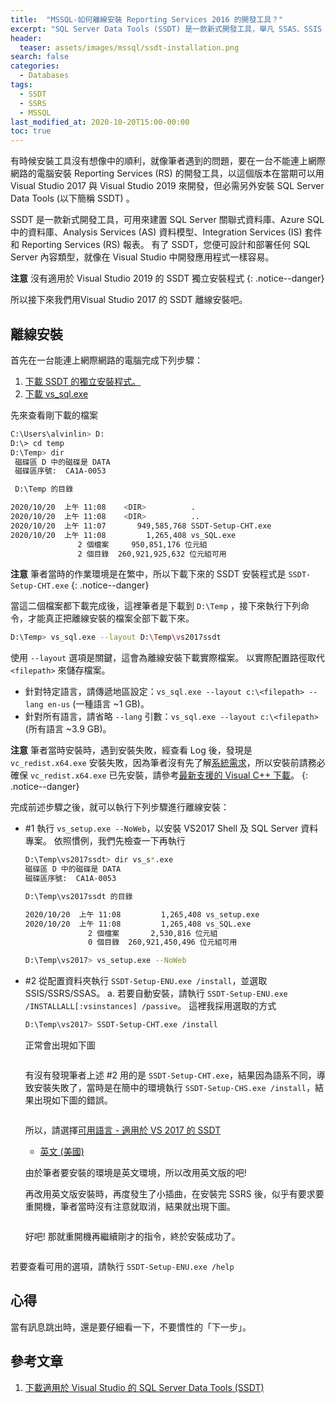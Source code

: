 ```yaml
---
title:  "MSSQL-如何離線安裝 Reporting Services 2016 的開發工具？"
excerpt: "SQL Server Data Tools (SSDT) 是一款新式開發工具，舉凡 SSAS、SSIS 與 SSRS 都可以用這個工具來建置。"
header:
  teaser: assets/images/mssql/ssdt-installation.png
search: false
categories: 
  - Databases
tags:
  - SSDT
  - SSRS  
  - MSSQL
last_modified_at: 2020-10-20T15:00-00:00
toc: true
---
```


有時候安裝工具沒有想像中的順利，就像筆者遇到的問題，要在一台不能連上網際網路的電腦安裝 Reporting Services (RS) 的開發工具，以這個版本在當期可以用 Visual Studio 2017 與 Visual Studio 2019 來開發，但必需另外安裝 SQL Server Data Tools (以下簡稱 SSDT) 。

SSDT 是一款新式開發工具，可用來建置 SQL Server 關聯式資料庫、Azure SQL 中的資料庫、Analysis Services (AS) 資料模型、Integration Services (IS) 套件和 Reporting Services (RS) 報表。 有了 SSDT，您便可設計和部署任何 SQL Server 內容類型，就像在 Visual Studio 中開發應用程式一樣容易。

**注意** 沒有適用於 Visual Studio 2019 的 SSDT 獨立安裝程式
{: .notice--danger}

所以接下來我們用Visual Studio 2017 的 SSDT 離線安裝吧。

## 離線安裝

首先在一台能連上網際網路的電腦完成下列步驟：
1. [下載 SSDT 的獨立安裝程式。](https://docs.microsoft.com/zh-tw/sql/ssdt/download-sql-server-data-tools-ssdt?view=sql-server-2016#ssdt-for-vs-2017-standalone-installer)
2. [下載 vs_sql.exe](https://aka.ms/vs/15/release/vs_sql.exe)

先來查看剛下載的檔案
```bash
C:\Users\alvinlin> D:
D:\> cd temp
D:\Temp> dir
 磁碟區 D 中的磁碟是 DATA
 磁碟區序號:  CA1A-0053

 D:\Temp 的目錄

2020/10/20  上午 11:08    <DIR>          .
2020/10/20  上午 11:08    <DIR>          ..
2020/10/20  上午 11:07       949,585,768 SSDT-Setup-CHT.exe
2020/10/20  上午 11:08         1,265,408 vs_SQL.exe
               2 個檔案     950,851,176 位元組
               2 個目錄  260,921,925,632 位元組可用
```
**注意** 筆者當時的作業環境是在繁中，所以下載下來的 SSDT 安裝程式是 `SSDT-Setup-CHT.exe`
{: .notice--danger}

當這二個檔案都下載完成後，這裡筆者是下載到 `D:\Temp` ，接下來執行下列命令，才能真正把離線安裝的檔案全部下載下來。
```bash
D:\Temp> vs_sql.exe --layout D:\Temp\vs2017ssdt
```

使用 `--layout` 選項是關鍵，這會為離線安裝下載實際檔案。 以實際配置路徑取代 `<filepath>` 來儲存檔案。
* 針對特定語言，請傳遞地區設定：`vs_sql.exe --layout c:\<filepath> --lang en-us` (一種語言 ~1 GB)。
* 針對所有語言，請省略 `--lang` 引數：`vs_sql.exe --layout c:\<filepath>` (所有語言 ~3.9 GB)。

**注意** 筆者當時安裝時，遇到安裝失敗，經查看 Log 後，發現是 `vc_redist.x64.exe` 安裝失敗，因為筆者沒有先了解[系統需求](https://docs.microsoft.com/zh-tw/visualstudio/productinfo/vs2017-system-requirements-vs)，所以安裝前請務必確保 `vc_redist.x64.exe` 已先安裝，請參考[最新支援的 Visual C++ 下載](https://support.microsoft.com/zh-tw/help/2977003/the-latest-supported-visual-c-downloads)。
{: .notice--danger}

完成前述步驟之後，就可以執行下列步驟進行離線安裝：

* #1 執行 `vs_setup.exe --NoWeb`，以安裝 VS2017 Shell 及 SQL Server 資料專案。
  依照慣例，我們先檢查一下再執行

  ```bash
  D:\Temp\vs2017ssdt> dir vs_s*.exe
  磁碟區 D 中的磁碟是 DATA
  磁碟區序號:  CA1A-0053

  D:\Temp\vs2017ssdt 的目錄

  2020/10/20  上午 11:08         1,265,408 vs_setup.exe
  2020/10/20  上午 11:08         1,265,408 vs_SQL.exe
                2 個檔案       2,530,816 位元組
                0 個目錄  260,921,450,496 位元組可用

  D:\Temp\vs2017> vs_setup.exe --NoWeb
  ```

* #2 從配置資料夾執行 `SSDT-Setup-ENU.exe /install`，並選取 SSIS/SSRS/SSAS。 a. 若要自動安裝，請執行 `SSDT-Setup-ENU.exe /INSTALLALL[:vsinstances] /passive`。
  這裡我採用選取的方式

  ```bash
  D:\Temp\vs2017> SSDT-Setup-CHT.exe /install
  ```
  正常會出現如下圖
  <figure class="align-center">
    <img src="{{ site.url }}{{ site.baseurl }}/assets/images/mssql/ssdt-installation.png" alt="">
  </figure> 

  有沒有發現筆者上述 #2 用的是 `SSDT-Setup-CHT.exe`，結果因為語系不同，導致安裝失敗了，當時是在簡中的環境執行 `SSDT-Setup-CHS.exe /install`，結果出現如下圖的錯誤。
  <figure class="align-center">
    <img src="{{ site.url }}{{ site.baseurl }}/assets/images/mssql/ssdt-setup-lang-error.png" alt="">
  </figure> 

  所以，請選擇[可用語言 - 適用於 VS 2017 的 SSDT](https://docs.microsoft.com/zh-tw/sql/ssdt/download-sql-server-data-tools-ssdt?view=sql-server-2016#available-languages---ssdt-for-vs-2017)
  * [英文 (美國)](https://go.microsoft.com/fwlink/?linkid=2139376&clcid=0x409)

  由於筆者要安裝的環境是英文環境，所以改用英文版的吧!

  再改用英文版安裝時，再度發生了小插曲，在安裝完 SSRS 後，似乎有要求要重開機，筆者當時沒有注意就取消，結果就出現下圖。
  <figure class="align-center">
    <img src="{{ site.url }}{{ site.baseurl }}/assets/images/mssql/ssdt-setup-reboot-error.png" alt="">
  </figure> 

  好吧! 那就重開機再繼續剛才的指令，終於安裝成功了。
  <figure class="align-center">
    <img src="{{ site.url }}{{ site.baseurl }}/assets/images/mssql/ssdt-setup-completed.png" alt="">
  </figure> 

若要查看可用的選項，請執行 `SSDT-Setup-ENU.exe /help`

## 心得
當有訊息跳出時，還是要仔細看一下，不要慣性的「下一步」。


## 參考文章
1. [下載適用於 Visual Studio 的 SQL Server Data Tools (SSDT)](https://docs.microsoft.com/zh-tw/sql/ssdt/download-sql-server-data-tools-ssdt?view=sql-server-2016)